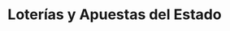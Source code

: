 ---
title: "Loterías y Apuestas del Estado"
url: /bilbao/loterias-y-apuestas-del-estado/
shop: Lotterie
---